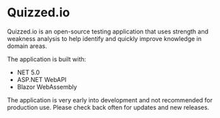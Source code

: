 # Quizzed.io
Quizzed.io is an open-source testing application that uses strength and weakness analysis to
help identify and quickly improve knowledge in domain areas.

The application is built with:


- NET 5.0
- ASP.NET WebAPI
- Blazor WebAssembly

The application is very early into development and not recommended for production use.
Please check back often for updates and new releases.
